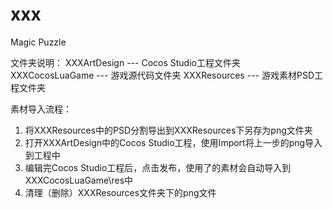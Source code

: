 # xxx
Magic Puzzle

文件夹说明：
XXXArtDesign --- Cocos Studio工程文件夹
XXXCocosLuaGame --- 游戏源代码文件夹
XXXResources --- 游戏素材PSD工程文件夹

素材导入流程：

1. 将XXXResources中的PSD分割导出到XXXResources下另存为png文件夹
2. 打开XXXArtDesign中的Cocos Studio工程，使用Import将上一步的png导入到工程中
3. 编辑完Cocos Studio工程后，点击发布，使用了的素材会自动导入到XXXCocosLuaGame\res中
4. 清理（删除）XXXResources文件夹下的png文件
